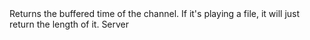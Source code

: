 <function name="GetBufferedTime" parent="IGModAudioChannel" type="classfunc">
	<description>
		Returns the buffered time of the channel.
		<note>
			If it's playing a file, it will just return the length of it.
		</note>
	</description>
	<realm>Server</realm>
	<args>
	</args>
	<rets>
		<ret name="" type="number"></ret>
	</rets>
</function>